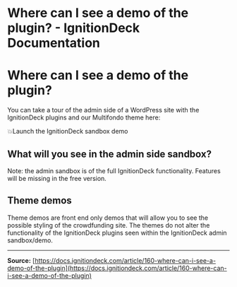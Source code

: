 # Where can I see a demo of the plugin? - IgnitionDeck Documentation

# Where can I see a demo of the plugin?

[](javascript:window.print())
You can take a tour of the admin side of a WordPress site with the IgnitionDeck plugins and our Multifondo theme here:

💥Launch the IgnitionDeck sandbox demo

## What will you see in the admin side sandbox?

Note: the admin sandbox is of the full IgnitionDeck functionality. Features will be missing in the free version.

## Theme demos

Theme demos are front end only demos that will allow you to see the possible styling of the crowdfunding site. The themes do not alter the functionality of the IgnitionDeck plugins seen within the IgnitionDeck admin sandbox/demo.



---
**Source:** [https://docs.ignitiondeck.com/article/160-where-can-i-see-a-demo-of-the-plugin](https://docs.ignitiondeck.com/article/160-where-can-i-see-a-demo-of-the-plugin)
